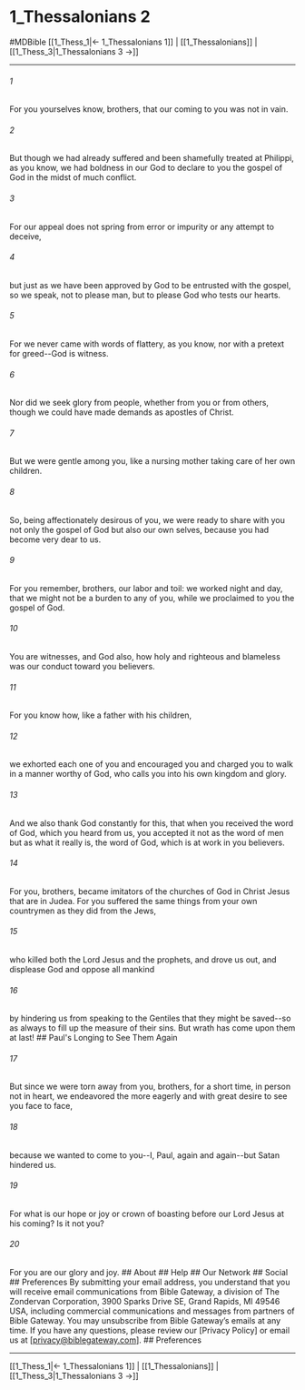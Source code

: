 # 1_Thessalonians 2
#MDBible
[[1_Thess_1|← 1_Thessalonians 1]] | [[1_Thessalonians]] | [[1_Thess_3|1_Thessalonians 3 →]]

***


###### 1 
For you yourselves know, brothers, that our coming to you was not in vain. 

###### 2 
But though we had already suffered and been shamefully treated at Philippi, as you know, we had boldness in our God to declare to you the gospel of God in the midst of much conflict. 

###### 3 
For our appeal does not spring from error or impurity or any attempt to deceive, 

###### 4 
but just as we have been approved by God to be entrusted with the gospel, so we speak, not to please man, but to please God who tests our hearts. 

###### 5 
For we never came with words of flattery, as you know, nor with a pretext for greed--God is witness. 

###### 6 
Nor did we seek glory from people, whether from you or from others, though we could have made demands as apostles of Christ. 

###### 7 
But we were gentle among you, like a nursing mother taking care of her own children. 

###### 8 
So, being affectionately desirous of you, we were ready to share with you not only the gospel of God but also our own selves, because you had become very dear to us. 

###### 9 
For you remember, brothers, our labor and toil: we worked night and day, that we might not be a burden to any of you, while we proclaimed to you the gospel of God. 

###### 10 
You are witnesses, and God also, how holy and righteous and blameless was our conduct toward you believers. 

###### 11 
For you know how, like a father with his children, 

###### 12 
we exhorted each one of you and encouraged you and charged you to walk in a manner worthy of God, who calls you into his own kingdom and glory. 

###### 13 
And we also thank God constantly for this, that when you received the word of God, which you heard from us, you accepted it not as the word of men but as what it really is, the word of God, which is at work in you believers. 

###### 14 
For you, brothers, became imitators of the churches of God in Christ Jesus that are in Judea. For you suffered the same things from your own countrymen as they did from the Jews, 

###### 15 
who killed both the Lord Jesus and the prophets, and drove us out, and displease God and oppose all mankind 

###### 16 
by hindering us from speaking to the Gentiles that they might be saved--so as always to fill up the measure of their sins. But wrath has come upon them at last! ## Paul's Longing to See Them Again 

###### 17 
But since we were torn away from you, brothers, for a short time, in person not in heart, we endeavored the more eagerly and with great desire to see you face to face, 

###### 18 
because we wanted to come to you--I, Paul, again and again--but Satan hindered us. 

###### 19 
For what is our hope or joy or crown of boasting before our Lord Jesus at his coming? Is it not you? 

###### 20 
For you are our glory and joy. ## About ## Help ## Our Network ## Social ## Preferences By submitting your email address, you understand that you will receive email communications from Bible Gateway, a division of The Zondervan Corporation, 3900 Sparks Drive SE, Grand Rapids, MI 49546 USA, including commercial communications and messages from partners of Bible Gateway. You may unsubscribe from Bible Gateway&rsquo;s emails at any time. If you have any questions, please review our [Privacy Policy] or email us at [privacy@biblegateway.com]. ## Preferences

***

[[1_Thess_1|← 1_Thessalonians 1]] | [[1_Thessalonians]] | [[1_Thess_3|1_Thessalonians 3 →]]
